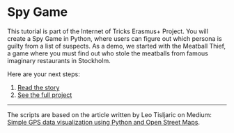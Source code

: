 # Spy Game
This tutorial is part of the Internet of Tricks Erasmus+ Project. You will create a Spy Game in Python, where users can figure out which persona is guilty from a list of suspects. As a demo, we started with the Meatball Thief, a game where you must find out who stole the meatballs from famous imaginary restaurants in Stockholm.

Here are your next steps:
1. [Read the story](https://github.com/SmallAcademy/spy-game/blob/main/spy-game-stockholm/story.md)
2. [See the full project](https://github.com/SmallAcademy/spy-game/tree/main/spy-game-stockholm)


<hr>

The scripts are based on the article written by Leo Tisljaric on Medium: [Simple GPS data visualization using Python and Open Street Maps](https://towardsdatascience.com/simple-gps-data-visualization-using-python-and-open-street-maps-50f992e9b676).
